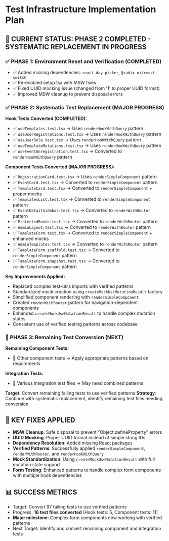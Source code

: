 # Test Infrastructure Implementation Plan

## 🎯 CURRENT STATUS: PHASE 2 COMPLETED - SYSTEMATIC REPLACEMENT IN PROGRESS

### ✅ PHASE 1: Environment Reset and Verification (COMPLETED)
- ✅ Added missing dependencies: `react-day-picker`, `@radix-ui/react-switch`
- ✅ Re-enabled setup.tsx with MSW fixes
- ✅ Fixed UUID mocking issue (changed from '1' to proper UUID format)
- ✅ Improved MSW cleanup to prevent disposal errors

### ✅ PHASE 2: Systematic Test Replacement (MAJOR PROGRESS)

**Hook Tests Converted (COMPLETED):**
- ✅ `useTemplates.test.tsx` → Uses `renderHookWithQuery` pattern
- ✅ `useUserRegistrations.test.tsx` → Uses `renderHookWithQuery` pattern  
- ✅ `useUserRole.test.tsx` → Uses `renderHookWithQuery` pattern
- ✅ `useTemplateMutations.test.tsx` → Uses `renderHookWithQuery` pattern
- ✅ `useEventUnregistration.test.tsx` → Converted to `renderHookWithQuery` pattern

**Component Tests Converted (MAJOR PROGRESS):**  
- ✅ `RegistrationCard.test.tsx` → Uses `renderSimpleComponent` pattern
- ✅ `EventCard.test.tsx` → Converted to `renderSimpleComponent` pattern
- ✅ `TemplateCard.test.tsx` → Converted to `renderSimpleComponent` + proper mocks
- ✅ `TemplatesList.test.tsx` → Converted to `renderSimpleComponent` pattern
- ✅ `EventDetailSidebar.test.tsx` → Converted to `renderWithRouter` pattern
- ✅ `ProtectedRoute.test.tsx` → Converted to `renderWithRouter` pattern
- ✅ `AdminLayout.test.tsx` → Converted to `renderWithRouter` pattern
- ✅ `TemplateForm.test.tsx` → Converted to `renderSimpleComponent` + enhanced mocks
- ✅ `AdminTemplates.test.tsx` → Converted to `renderWithRouter` pattern
- ✅ `TemplateForm.scaffold.test.tsx` → Converted to `renderSimpleComponent` pattern
- ✅ `TemplateForm.snapshot.test.tsx` → Converted to `renderSimpleComponent` pattern

**Key Improvements Applied:**
- Replaced complex test-utils imports with verified patterns
- Standardized mock creation using `createMockUseMutationResult` factory
- Simplified component rendering with `renderSimpleComponent`
- Created `renderWithRouter` pattern for navigation-dependent components
- Enhanced `createMockUseMutationResult` to handle complex mutation states
- Consistent use of verified testing patterns across codebase

### 🔄 PHASE 3: Remaining Test Conversion (NEXT)

**Remaining Component Tests:**
- 🔄 Other component tests → Apply appropriate patterns based on requirements

**Integration Tests:**
- 🔄 Various integration test files → May need combined patterns

**Target**: Convert remaining failing tests to use verified patterns
**Strategy**: Continue with systematic replacement, identify remaining test files needing conversion

## 🚨 KEY FIXES APPLIED
- **MSW Cleanup**: Safe disposal to prevent "Object.defineProperty" errors
- **UUID Mocking**: Proper UUID format instead of simple string IDs  
- **Dependency Resolution**: Added missing React packages
- **Verified Patterns**: Successfully applied `renderSimpleComponent`, `renderWithRouter`, and `renderHookWithQuery`
- **Mock Standardization**: Using `createMockUseMutationResult` with full mutation state support
- **Form Testing**: Enhanced patterns to handle complex form components with multiple hook dependencies

## 📊 SUCCESS METRICS
- Target: Convert 97 failing tests to use verified patterns
- Progress: **16 test files converted** (Hook tests: 5, Component tests: 11)
- **Major milestone**: Complex form components now working with verified patterns
- Next Target: Identify and convert remaining component and integration tests